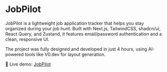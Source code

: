 # JobPilot

JobPilot is a lightweight job application tracker that helps you stay organized during your job hunt.
Built with Next.js, TailwindCSS, shadcn/ui, React Query, and Zustand, it features email/password authentication and a clean, responsive UI.

The project was fully designed and developed in just 4 hours, using AI-powered tools like V0.dev for layout generation.

🔗 Live demo: [JobPilot](https://v0-job-pilot-pearl.vercel.app/)
